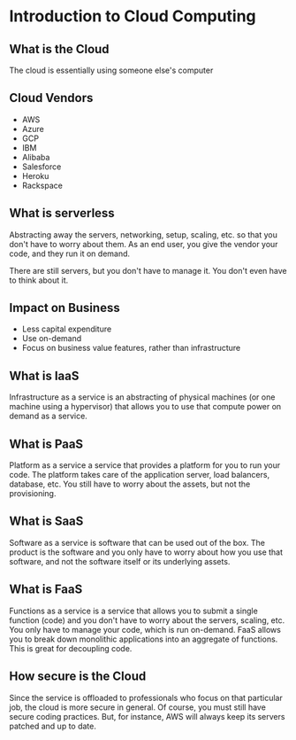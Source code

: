 # Introduction to Cloud Computing

## What is the Cloud

The cloud is essentially using someone else's computer

## Cloud Vendors

- AWS
- Azure
- GCP
- IBM
- Alibaba
- Salesforce
- Heroku
- Rackspace

## What is serverless

Abstracting away the servers, networking, setup, scaling, etc. so that you don't have to worry about them. As an end user, you give the vendor your code, and they run it on demand.

There are still servers, but you don't have to manage it. You don't even have to think about it.

## Impact on Business

- Less capital expenditure
- Use on-demand
- Focus on business value features, rather than infrastructure

## What is IaaS

Infrastructure as a service is an abstracting of physical machines (or one machine using a hypervisor) that allows you to use that compute power on demand as a service.

## What is PaaS

Platform as a service a service that provides a platform for you to run your code. The platform takes care of the application server, load balancers, database, etc. You still have to worry about the assets, but not the provisioning.

## What is SaaS

Software as a service is software that can be used out of the box. The product is the software and you only have to worry about how you use that software, and not the software itself or its underlying assets.

## What is FaaS

Functions as a service is a service that allows you to submit a single function (code) and you don't have to worry about the servers, scaling, etc. You only have to manage your code, which is run on-demand. FaaS allows you to break down monolithic applications into an aggregate of functions. This is great for decoupling code.

## How secure is the Cloud

Since the service is offloaded to professionals who focus on that particular job, the cloud is more secure in general. Of course, you must still have secure coding practices. But, for instance, AWS will always keep its servers patched and up to date.
